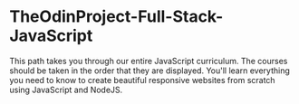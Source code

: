 # TheOdinProject-Full-Stack-JavaScript
This path takes you through our entire JavaScript curriculum. The courses should be taken in the order that they are displayed. You'll learn everything you need to know to create beautiful responsive websites from scratch using JavaScript and NodeJS.
